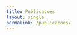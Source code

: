 ```yaml
---
title: Publicacoes
layout: single
permalink: /publicacoes/
---
```


<style>
    <script type="text/javascript" src="https://cdn.jsdelivr.net/gh/pcooksey/bibtex-js@1.0.0/src/bibtex_js.js"></script>

</style>

<bibtex src="/assets/bibs/pablo_barros.bib"></bibtex>


<div id="bibtex_display"></div>